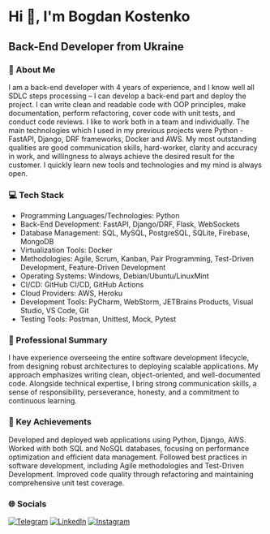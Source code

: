 Hi 👋, I'm Bogdan Kostenko
================================
Back-End Developer from Ukraine
-------------

### 💫 About Me
I am a back-end developer with 4 years of experience, and I know well all SDLC steps
processing – I can develop a back-end part and deploy the project. I can write clean and
readable code with OOP principles, make documentation, perform refactoring, cover code
with unit tests, and conduct code reviews. I like to work both in a team and individually.
The main technologies which I used in my previous projects were Python - FastAPI, Django,
DRF frameworks, Docker and AWS.
My most outstanding qualities are good communication skills, hard-worker, clarity and
accuracy in work, and willingness to always achieve the desired result for the customer. I
quickly learn new tools and technologies and my mind is always open.

### 💻 Tech Stack
* Programming Languages/Technologies: Python
* Back-End Development: FastAPI, Django/DRF, Flask, WebSockets
* Database Management: SQL, MySQL, PostgreSQL, SQLite, Firebase, MongoDB
* Virtualization Tools: Docker
* Methodologies: Agile, Scrum, Kanban, Pair Programming, Test-Driven Development, Feature-Driven Development
* Operating Systems: Windows, Debian/Ubuntu/LinuxMint
* CI/CD: GitHub CI/CD, GitHub Actions
* Cloud Providers: AWS, Heroku
* Development Tools: PyCharm, WebStorm, JETBrains Products, Visual Studio, VS Code, Git
* Testing Tools: Postman, Unittest, Mock, Pytest

### 💼 Professional Summary
I have experience overseeing the entire software development lifecycle, from designing robust architectures to deploying scalable applications. My approach emphasizes writing clean, object-oriented, and well-documented code. Alongside technical expertise, I bring strong communication skills, a sense of responsibility, perseverance, honesty, and a commitment to continuous learning.

### 🏅 Key Achievements
Developed and deployed web applications using Python, Django, AWS.
Worked with both SQL and NoSQL databases, focusing on performance optimization and efficient data management.
Followed best practices in software development, including Agile methodologies and Test-Driven Development.
Improved code quality through refactoring and maintaining comprehensive unit test coverage.

### 🌐 Socials
[![Telegram](https://img.shields.io/badge/Telegram-2CA5E0?style=for-the-badge&logo=telegram&logoColor=white)](https://t.me/Kostenko_Bohdan)
[![LinkedIn](https://img.shields.io/badge/LinkedIn-0077B5?style=for-the-badge&logo=linkedin&logoColor=white)](https://www.linkedin.com/in/bohdan-kostenko-1a639723a/)
[![Instagram](https://img.shields.io/badge/Instagram-E4405F?style=for-the-badge&logo=instagram&logoColor=white)](https://www.instagram.com/kostenko_bogdan_/#)

